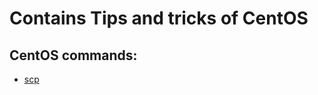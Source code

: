 # Contains Tips and tricks of CentOS 
## CentOS commands:
 - [scp](https://github.com/mnp014/centOS/blob/master/SCP.md)
